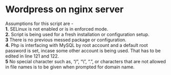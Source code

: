 # Wordpress on nginx server
Assumptions for this script are -  <br />
**1.**	SELinux is not enabled or is in enforced mode.  <br />
**2.**	Script is being used for a fresh installation or configuration setup. <br />
**3**		There is no previous messed package or configuration. <br />
**4.**	Php is interfacing with MySQL by root account and a default root password is set, incase some other account is being used. That has to be edited in line 121 and 122. <br />
**5** 	No special character such as, “/”, “\”, “.”, or characters that are not allowed in file names is to be given when prompted for domain name. <br />

